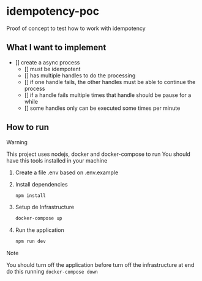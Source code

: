 # idempotency-poc

Proof of concept to test how to work with idempotency

## What I want to implement

- [] create a async process
  - [] must be idempotent
  - [] has multiple handles to do the processing
  - [] if one handle fails, the other handles must be able to continue the process
  - [] if a handle fails multiple times that handle should be pause for a while
  - [] some handles only can be executed some times per minute

## How to run

> [!WARNING]
> This project uses nodejs, docker and docker-compose to run
> You should have this tools installed in your machine

1. Create a file .env based on .env.example

2. Install dependencies

    ```bash
    npm install
    ```

3. Setup de Infrastructure

    ```bash
    docker-compose up
    ```

4. Run the application

    ```bash
    npm run dev
    ```

> [!NOTE]
> You should turn off the application before turn off the infrastructure at end
> do this running `docker-compose down`
